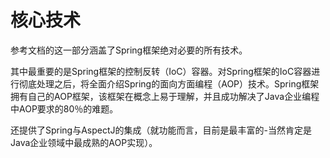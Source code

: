 # 核心技术



参考文档的这一部分涵盖了Spring框架绝对必要的所有技术。

其中最重要的是Spring框架的控制反转（IoC）容器。对Spring框架的IoC容器进行彻底处理之后，将全面介绍Spring的面向方面编程（AOP）技术。Spring框架拥有自己的AOP框架，该框架在概念上易于理解，并且成功解决了Java企业编程中AOP要求的80％的难题。

还提供了Spring与AspectJ的集成（就功能而言，目前是最丰富的-当然肯定是Java企业领域中最成熟的AOP实现）。

